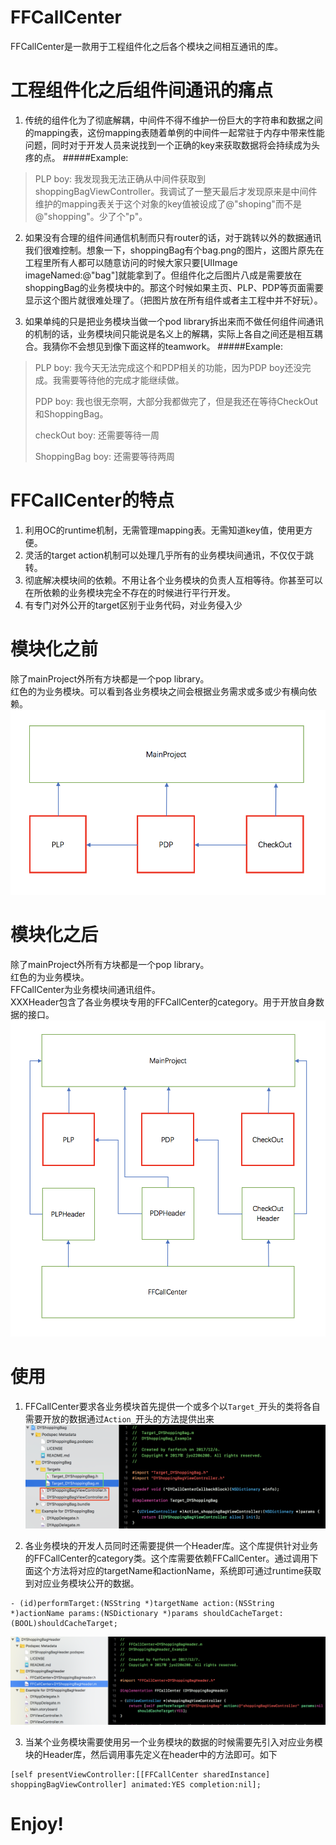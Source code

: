 FFCallCenter
==============

FFCallCenter是一款用于工程组件化之后各个模块之间相互通讯的库。

工程组件化之后组件间通讯的痛点
==============
1. 传统的组件化为了彻底解耦，中间件不得不维护一份巨大的字符串和数据之间的mapping表，这份mapping表随着单例的中间件一起常驻于内存中带来性能问题，同时对于开发人员来说找到一个正确的key来获取数据将会持续成为头疼的点。
#####Example:
>PLP boy: 我发现我无法正确从中间件获取到shoppingBagViewController。我调试了一整天最后才发现原来是中间件维护的mapping表关于这个对象的key值被设成了@"shoping"而不是@"shopping"。少了个"p"。

2. 如果没有合理的组件间通信机制而只有router的话，对于跳转以外的数据通讯我们很难控制。想象一下，shoppingBag有个bag.png的图片，这图片原先在工程里所有人都可以随意访问的时候大家只要[UIImage imageNamed:@"bag"]就能拿到了。但组件化之后图片八成是需要放在shoppingBag的业务模块中的。那这个时候如果主页、PLP、PDP等页面需要显示这个图片就很难处理了。（把图片放在所有组件或者主工程中并不好玩）。

3. 如果单纯的只是把业务模块当做一个pod library拆出来而不做任何组件间通讯的机制的话，业务模块间只能说是名义上的解耦，实际上各自之间还是相互耦合。我猜你不会想见到像下面这样的teamwork。
#####Example:
>PLP boy: 我今天无法完成这个和PDP相关的功能，因为PDP boy还没完成。我需要等待他的完成才能继续做。
>
>PDP boy: 我也很无奈啊，大部分我都做完了，但是我还在等待CheckOut 和ShoppingBag。
>
>checkOut boy: 还需要等待一周
>
>ShoppingBag boy: 还需要等待两周


FFCallCenter的特点
==============
1. 利用OC的runtime机制，无需管理mapping表。无需知道key值，使用更方便。
2. 灵活的target action机制可以处理几乎所有的业务模块间通讯，不仅仅于跳转。
3. 彻底解决模块间的依赖。不用让各个业务模块的负责人互相等待。你甚至可以在所依赖的业务模块完全不存在的时候进行平行开发。
4. 有专门对外公开的target区别于业务代码，对业务侵入少

模块化之前
==============
除了mainProject外所有方块都是一个pop library。  
红色的为业务模块。可以看到各业务模块之间会根据业务需求或多或少有横向依赖。
![avatar](before.png)


模块化之后
==============
除了mainProject外所有方块都是一个pop library。  
红色的为业务模块。  
FFCallCenter为业务模块间通讯组件。  
XXXHeader包含了各业务模块专用的FFCallCenter的category。用于开放自身数据的接口。
![avatar](after.png)

使用
==============
1. FFCallCenter要求各业务模块首先提供一个或多个以`Target_`开头的类将各自需要开放的数据通过`Action_`开头的方法提供出来
![avatar](shoppingBag.png)

2. 各业务模块的开发人员同时还需要提供一个Header库。这个库提供针对业务的FFCallCenter的category类。这个库需要依赖FFCallCenter。通过调用下面这个方法将对应的targetName和actionName，系统即可通过runtime获取到对应业务模块公开的数据。


```objc
- (id)performTarget:(NSString *)targetName action:(NSString *)actionName params:(NSDictionary *)params shouldCacheTarget:(BOOL)shouldCacheTarget;
```
![avatar](shoppingBagHeader.png)

3. 当某个业务模块需要使用另一个业务模块的数据的时候需要先引入对应业务模块的Header库，然后调用事先定义在header中的方法即可。如下

```objc
[self presentViewController:[[FFCallCenter sharedInstance] shoppingBagViewController] animated:YES completion:nil];
```

Enjoy!
==============

